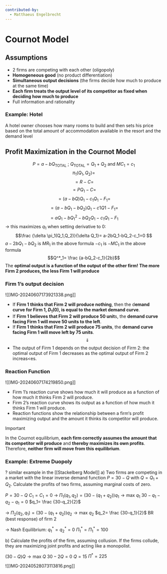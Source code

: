 ```yaml
---
contributed-by:
  - Matthaeus Engelbrecht
---
```

# Cournot Model
## Assumptions
- 2 firms are competing with each other (oligopoly)
- **Homogeneous good** (no product differentiation)
- **Simultaneous output decisions** (the firms decide how much to produce at the same time)
- **Each firm treats the output level of its competitor as fixed when deciding how much to produce**
- Full information and rationality
### Example: Hotel
A hotel owner chooses how many rooms to build and then sets his price based on the total amount of accommodation available in the resort and the demand level
## Profit Maximization in the Cournot Model
 
$$P=a-bQ_{\text{TOTAL}}\text{ ; }Q_{\text{TOTAL}}=Q_1+Q_2 \text{ and }MC_1=c_1 $$
$$\pi_1(Q_1, Q_2)=$$
$$=R-C=$$
$$=PQ_1-C=$$
$$=(a-bQ)Q_1-c_1Q_1-F_1=$$
$$=(a-bQ_1-bQ_2)Q_1-c1Q1-F_1=$$
$$=aQ_1-bQ^2_1-bQ_2Q_1-c_1Q_1-F_1$$
→  this maximizes $q_1$
when setting derivative to 0:
$$\frac {\delta \pi_1(Q_1,Q_2)}{\delta Q_1}= a-2bQ_1-bQ_2-c_1=0 $$
 $a-2bQ_1-bQ_2$ is $MR_1$ in the above formula
$-c_1$ is  $-MC_1$ in the above formula
$$Q^*_1= \frac {a-bQ_2-c_1}{2b}$$
The **optimal output is a function of the output of the other firm!**
**The more Firm 2 produces, the less Firm 1 will produce**
### Firm 1’s output decision
 ![[IMG-20240607173921338.png]]

- If **Firm 1 thinks that Firm 2 will produce nothing**, then the d**emand curve for Firm 1, $D_1(0)$, is equal to the market demand curve**.
- If **Firm 1 believes that Firm 2 will produce 50 unit**s, the **demand curve facing Firm 1 will move 50 units to the left**.
- If **Firm 1 thinks that Firm 2 will produce 75 units**, the **demand curve facing Firm 1 will move left by 75 units**.
$$\Downarrow$$
- The output of Firm 1 depends on the output decision of Firm 2: the optimal output of Firm 1 decreases as the optimal output of Firm 2 increas<es.

### Reaction Function
 ![[IMG-20240607174219850.png]]

- Firm 1’s reaction curve shows how much it will produce as a function of how much it thinks Firm 2 will produce.
- Firm 2’s reaction curve shows its output as a function of how much it thinks Firm 1 will produce.
- Reaction functions show the relationship between a firm‘s profit maximizing output and the amount it thinks its competitor will produce.

> [!Important] 
> In the Cournot equilibrium, **each firm correctly assumes the amount that its competitor will produce** and **thereby maximizes its own profits**. Therefore, **neither firm will move from this equilibrium**.
### Example: Extreme Duopoly
? similar example in the [[Stackelberg Model]]
a) Two firms are competing in a market with the linear inverse demand function $P=30-Q$ with $Q=Q_1+Q_2$. Calculate the profits of two firms, assuming marginal costs of zero.

$P=30-Q$
$C_1=C_1=0$
→ $\Pi_1(q_1,q_2)=(30-(q_1+q_2))q_1 → \text{max }q_1$
$30-q_1-q_2-q_1=0$
$q_1= \frac {30-q_2}{2}$

→ $\Pi_2(q_2,q_1)=(30-(q_1+q_2))q_2 → \text{max }q_2$
$q_2= \frac {30-q_1}{2}$
BR (best response) of firm 2

→ Nash Equilibrium: $q^*_1=q^*_2=0$
$\Pi_1^*=\Pi_1^*=100$

b) Calculate the profits of the firm, assuming collusion. If the firms collude, they are maximizing joint profits and acting like a monopolist.

 $(30-Q)Q → \text {max } Q$
 $30-2Q=0$
 $Q=15$
 $\Pi^*=225$

 ![[IMG-20240528073113816.png]]




